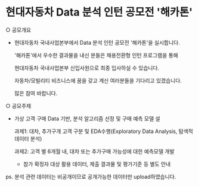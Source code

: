 # 현대자동차 Data 분석 인턴 공모전 '해카톤'

○ 공모개요

   - 현대자동차 국내사업본부에서 Data 분석 인턴 공모전 '해카톤'을 실시합니다.

      '해카톤'에서 우수한 결과물을 내신 분들은 채용전환형 인턴 프로그램을 통해 

      현대자동차 국내사업본부 신입사원으로 최종 입사하실 수 있습니다.

      자동차/모빌리티 비즈니스에 꿈을 갖고 계신 여러분들을 기다리고 있겠습니다.

      많은 참여 바랍니다.


○ 공모주제

   - 가상 고객 구매 Data 기반, 분석 알고리즘 선정 및 구매 예측 모델 설

        과제1: 대차, 추가구개 고객 구분 및 EDA수행(Exploratory Data Analysis, 탐색적 데이터 분석)    

        과제2: 고객 별 6개월 내, 대차 또는 추가구매 가능성에 대한 예측모델 개발

        * 참가 확정자 대상 활용 데이터, 제출 결과물 및 평가기준 등 별도 안내
        
ps. 분석 관련 데이터는 비공개이므로 공개가능한 데이터만 upload하였습니다.
